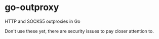 # go-outproxy
HTTP and SOCKS5 outproxies in Go

Don't use these yet, there are security issues to pay closer attention to.